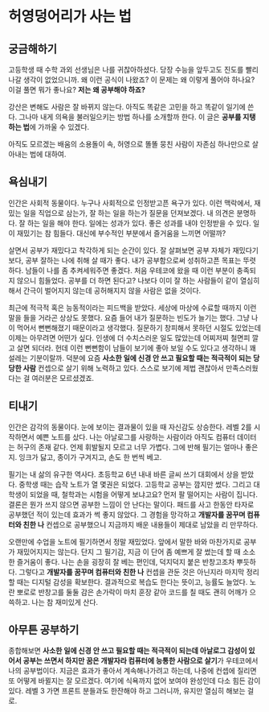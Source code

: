# 허영덩어리가 사는 법

## 궁금해하기

고등학생 때 수학 과외 선생님은 나를 귀찮아하셨다. 당장 수능을 앞두고도 진도를 빨리 나갈 생각이 없었으니까. 왜 이런 공식이 나왔죠? 이 문제는 왜 이렇게 풀어야 하나요? 이걸 풀면 뭐가 좋나요? **저는 왜 공부해야 하죠?** 

강산은 변해도 사람은 잘 바뀌지 않는다. 아직도 똑같은 고민을 하고 똑같이 일기에 쓴다. 그나마 내게 의욕을 불러일으키는 방법 하나를 소개할까 한다. 이 글은 **공부를 지탱하는 법**에 가까울 수 있겠다. 

아직도 모르겠는 배움의 소용돌이 속, 허영으로 똘똘 뭉친 사람이 자존심 하나만으로 살아내는 법에 대하여.

## 욕심내기

인간은 사회적 동물이다. 누구나 사회적으로 인정받고픈 욕구가 있다. 이런 맥락에서, 재밌는 일을 직업으로 삼는가, 잘 하는 일을 하는가 질문을 던져보겠다. 내 의견은 분명하다. 잘 하는 일을 해야 한다. 일에는 성과가 있다. 좋은 성과를 내야 인정받을 수 있다. 일이 재밌기는 참 힘들다. 대신에 부수적인 부분에서 즐거움을 느끼면 어떨까? 

살면서 공부가 재밌다고 착각하게 되는 순간이 있다. 잘 살펴보면 공부 자체가 재밌다기보다, 공부 잘하는 나에 취해 살 때가 좋다. 내가 공부함으로써 성취하고픈 목표는 뚜렷하다. 남들이 나를 좀 추켜세워주면 좋겠다. 처음 우테코에 왔을 때 이런 부분이 충족되지 않으니 힘들었다. 공부를 더 하면 된다고? 나보다 이미 잘 하는 사람들이 같이 열심히 해서 간극이 벌어지지 않는데 공허해지지 않을 사람은 없을 것이다.

최근에 적극적 혹은 능동적이라는 피드백을 받았다. 세상에 마상에 수료할 때까지 이런 말을 들을 거라곤 상상도 못했다. 요즘 들어 내가 질문하는 빈도가 늘기는 했다. 그냥 나이 먹어서 뻔뻔해졌기 때문이라고 생각했다. 질문하기 창피해서 못하던 시절도 있었는데 이제는 아무려면 어떤가 싶다. 인생에 더 수치스러운 일도 많았는데 어찌저찌 철면피 깔고 살면 되더라. 헌데 이런 뻔뻔함이 남들이 보기에 좋아 보일 수도 있다고 생각하니 꽤 설레는 기분이랄까. 덕분에 요즘 **사소한 일에 신경 안 쓰고 필요할 때는 적극적이 되는 당당한 사람** 컨셉으로 살기 위해 노력하고 있다. 스스로 보기에 제법 괜찮아서 만족스러웠다는 걸 여러분은 모르셨겠죠.

## 티내기

인간은 감각의 동물이다. 눈에 보이는 결과물이 있을 때 자신감도 상승한다. 레벨 2를 시작하면서 예쁜 노트를 샀다. 나는 아날로그를 사랑하는 사람이라 아직도 컴퓨터 데이터는 허구의 존재 같다. 언제 휘발될지 모르고 너무 가볍다. 그에 반해 필기는 얼마나 좋은지. 잉크가 닳고, 종이가 구겨지고, 손도 한 번씩 베고. 

필기는 내 삶의 유구한 역사다. 초등학교 6년 내내 바른 글씨 쓰기 대회에서 상을 받았다. 중학생 때는 습작 노트가 열 몇권은 되었다. 고등학교 공부는 깜지만 썼다. 그리고 대학생이 되었을 때, 철학과는 시험을 어떻게 보냐고요? 먼저 팔 떨어지는 사람이 집니다. 결론은 뭔가 쓰지 않으면 공부한 느낌이 안 난다는 말이다. 패드를 사고 한동안 타자로 공부했던 적이 있는데 효과가 썩 좋지 않았다. 그 경험을 망각하고 **개발자를 꿈꾸며 컴퓨터와 친한 나** 컨셉으로 공부했으니 지금까지 배운 내용들이 제대로 남았을 리 만무하다.

오랜만에 수업을 노트에 필기하면서 정말 재밌었다. 앞에서 말한 바와 마찬가지로 공부가 재밌어지지는 않는다. 단지 그 필기감, 지금 이 단어 좀 예쁘게 잘 썼는데 할 때 소소한 즐거움이 좋다. 나는 손을 굉장히 잘 베는 편인데, 덕지덕지 붙은 반창고조차 뿌듯하다. 그렇다고 **개발자를 꿈꾸며 컴퓨터와 친한 나** 컨셉을 관둔 것은 아닌지라 마지막 정리할 때는 디지털 감성을 확보한다. 결과적으로 복습도 한다는 뜻이고, 능률도 늘었다. 노란 뽀로로 반창고를 둘둘 감은 손가락이 마치 훈장 같아 코드를 칠 때도 괜히 어깨가 으쓱하고. 나는 참 재미있게 산다.

## 아무튼 공부하기

종합해보면 **사소한 일에 신경 안 쓰고 필요할 때는 적극적이 되는데 아날로그 감성이 있어서 공부는 쓰면서 하지만 꿈은 개발자라 컴퓨터에 능통한 사람으로 살기**가 우테코에서 나의 공부법이다. 지금은 효과가 좋아서 계속해나가려고 하는데, 나중에 컨셉에 질리면 또 어떻게 바뀔지는 잘 모르겠다. 여기에 식욕까지 없어 보여야 완성인데 다소 힘든 감이 있다. 레벨 3 가면 프론트 분들과도 한잔해야 하고 그러니까, 유지만 열심히 해보는 걸로.